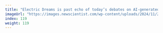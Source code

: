 ```yaml
---
title: "Electric Dreams is past echo of today’s debates on AI-generated art"
imageUrl: "https://images.newscientist.com/wp-content/uploads/2024/11/28160605/suzanne-treister-fictional-videogame-stills-are-you-dreaming-1991-92.-courtesy-the-artist-annely-juda-fine-art-london-and-p.p.o.w.jpg?width=788"
index: 119
weight: 119
---
```

